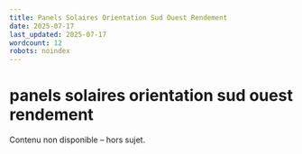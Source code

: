 ```yaml
---
title: Panels Solaires Orientation Sud Ouest Rendement
date: 2025-07-17
last_updated: 2025-07-17
wordcount: 12
robots: noindex
---
```


# panels solaires orientation sud ouest rendement

Contenu non disponible – hors sujet.